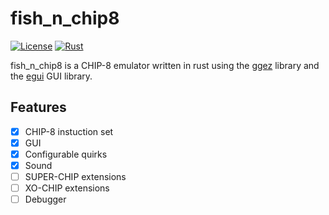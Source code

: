 # fish_n_chip8
[![License](https://img.shields.io/github/license/jenningsfan/fish_n_chip8)](LICENSE)
[![Rust](https://img.shields.io/badge/language-rust-maroon)](https://www.rust-lang.org/)

fish_n_chip8 is a CHIP-8 emulator written in rust using the [ggez](https://crates.io/crates/ggez) library and the [egui](https://crates.io/crates/egui) GUI library.

## Features
- [X] CHIP-8 instuction set
- [X] GUI
- [X] Configurable quirks
- [X] Sound
- [ ] SUPER-CHIP extensions
- [ ] XO-CHIP extensions
- [ ] Debugger